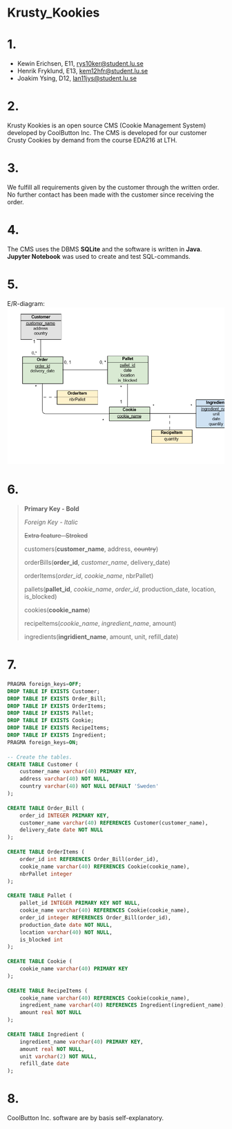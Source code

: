 # Krusty_Kookies

# 1.
- Kewin Erichsen, E11, rys10ker@student.lu.se
- Henrik Fryklund, E13, kem12hfr@student.lu.se
- Joakim Ysing, D12, lan11jys@student.lu.se

# 2.
Krusty Kookies is an open source CMS (Cookie Management System) developed by CoolButton Inc. 
The CMS is developed for our customer Crusty Cookies by demand from the course EDA216 at LTH.

# 3.
We fulfill all requirements given by the customer through the written order. No further contact has been made with the customer since receiving the order. 

# 4.
The CMS uses the DBMS  **SQLite** and the software is written in **Java**. **Jupyter Notebook** was used to create and test SQL-commands.

# 5.
E/R-diagram: 
![alt text](https://github.com/jysing/Krusty_Kookies/blob/master/UML.png "UML-notation of databse structure")


# 6. 
> **Primary Key - Bold**
>
>*Foreign Key - Italic*
>
>~~Extra feature- Stroked~~
>
>customers(**customer_name**, address, ~~country~~)
>
>orderBills(**order_id**, *customer_name*, delivery_date)
>
>orderItems(*order_id*, *cookie_name*, nbrPallet)
>
>pallets(**pallet_id**, *cookie_name*, *order_id*, production_date, location, is_blocked)
>
>cookies(**cookie_name**)
>
>recipeItems(*cookie_name*, *ingredient_name*, amount)
>
>ingredients(**ingridient_name**, amount, unit, refill_date)

# 7.
```SQL
PRAGMA foreign_keys=OFF;
DROP TABLE IF EXISTS Customer;
DROP TABLE IF EXISTS Order_Bill;
DROP TABLE IF EXISTS OrderItems;
DROP TABLE IF EXISTS Pallet;
DROP TABLE IF EXISTS Cookie;
DROP TABLE IF EXISTS RecipeItems;
DROP TABLE IF EXISTS Ingredient;
PRAGMA foreign_keys=ON;

-- Create the tables.
CREATE TABLE Customer (
	customer_name varchar(40) PRIMARY KEY,
	address varchar(40) NOT NULL,
	country varchar(40) NOT NULL DEFAULT 'Sweden'
);

CREATE TABLE Order_Bill (
	order_id INTEGER PRIMARY KEY,
	customer_name varchar(40) REFERENCES Customer(customer_name),
	delivery_date date NOT NULL
);

CREATE TABLE OrderItems (
	order_id int REFERENCES Order_Bill(order_id),
	cookie_name varchar(40) REFERENCES Cookie(cookie_name),
	nbrPallet integer
);

CREATE TABLE Pallet (
	pallet_id INTEGER PRIMARY KEY NOT NULL,
	cookie_name varchar(40) REFERENCES Cookie(cookie_name),
	order_id integer REFERENCES Order_Bill(order_id),
	production_date date NOT NULL,
	location varchar(40) NOT NULL,
	is_blocked int
);

CREATE TABLE Cookie (
	cookie_name varchar(40) PRIMARY KEY
);

CREATE TABLE RecipeItems (
	cookie_name varchar(40) REFERENCES Cookie(cookie_name),
	ingredient_name varchar(40) REFERENCES Ingredient(ingredient_name),
	amount real NOT NULL
);

CREATE TABLE Ingredient (
	ingredient_name varchar(40) PRIMARY KEY,
	amount real NOT NULL,
	unit varchar(2) NOT NULL,
	refill_date date
);
```

# 8.
CoolButton Inc. software are by basis self-explanatory.

